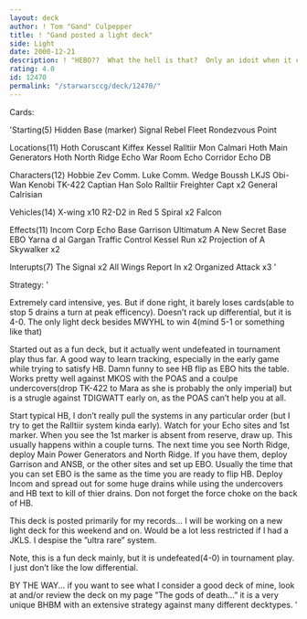 ```yaml
---
layout: deck
author: ! Tom "Gand" Culpepper
title: ! "Gand posted a light deck"
side: Light
date: 2000-12-21
description: ! "HEBO??  What the hell is that?  Only an idoit when it comes to the light side(read ME) could think up a deck this wierd.  But it only changed 3 cards from the EBO/Kessle run deck, so here goes..."
rating: 4.0
id: 12470
permalink: "/starwarsccg/deck/12470/"
---
```

Cards: 

'Starting(5)
Hidden Base
(marker)
Signal
Rebel Fleet
Rondezvous Point

Locations(11)
Hoth
Coruscant
Kiffex
Kessel
Ralltiir
Mon Calmari
Hoth Main Generators
Hoth North Ridge
Echo War Room
Echo Corridor
Echo DB

Characters(12)
Hobbie
Zev
Comm. Luke
Comm. Wedge
Boussh
LKJS
Obi-Wan Kenobi
TK-422
Captian Han Solo
Ralltiir Freighter Capt x2
General Calrisian

Vehicles(14)
X-wing x10
R2-D2 in Red 5
Spiral x2
Falcon

Effects(11)
Incom Corp
Echo Base Garrison
Ultimatum
A New Secret Base
EBO
Yarna d al Gargan
Traffic Control
Kessel Run x2
Projection of A Skywalker x2

Interupts(7)
The Signal x2
All Wings Report In x2
Organized Attack x3  '

Strategy: '

Extremely card intensive, yes.  But if done right, it barely loses cards(able to stop 5 drains a turn at peak efficency).  Doesn’t rack up differential, but it is 4-0.  The only light deck besides MWYHL to win 4(mind 5-1 or something like that)


Started out as a fun deck, but it actually went undefeated in tournament play thus far.  A good way to learn tracking, especially in the early game while trying to satisfy HB.  Damn funny to see HB flip as EBO hits the table.  Works pretty well against MKOS with the POAS and a coulpe undercovers(drop TK-422 to Mara as she is probably the only imperial) but is a strugle against TDIGWATT early on, as the POAS can’t help you at all.

Start typical HB, I don’t really pull the systems in any particular order (but I try to get the Ralltiir system kinda early).  Watch for your Echo sites and 1st marker.	When you see the 1st marker is absent from reserve, draw up.  This usually happens within a couple turns.  The next time you see North Ridge, deploy Main Power Generators and North Ridge.  If you have them, deploy Garrison and ANSB, or the other sites and set up EBO.  Usually the time that you can set EBO is the same as the time you are ready to flip HB.  Deploy Incom and spread out for some huge drains while using the undercovers and HB text to kill of thier drains.  Don not forget the force choke on the back of HB.

This deck is posted primarily for my records...  I will be working on a new light deck for this weekend and on.  Would be a lot less restricted if I had a JKLS.  I despise the ”ultra rare” system.

Note, this is a fun deck mainly, but it is undefeated(4-0) in tournament play.	I just don’t like the low differential.


BY THE WAY...  if you want to see what I consider a good deck of mine, look at and/or review the deck on my page ”The gods of death...”  it is a very unique BHBM with an extensive strategy against many different decktypes.  '
